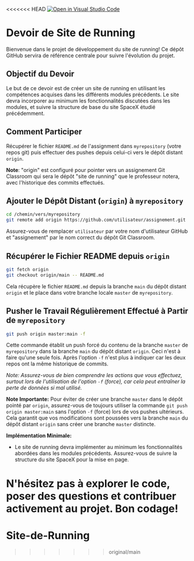 <<<<<<< HEAD
[![Open in Visual Studio Code](https://classroom.github.com/assets/open-in-vscode-718a45dd9cf7e7f842a935f5ebbe5719a5e09af4491e668f4dbf3b35d5cca122.svg)](https://classroom.github.com/online_ide?assignment_repo_id=13406227&assignment_repo_type=AssignmentRepo)

# Devoir de Site de Running

Bienvenue dans le projet de développement du site de running! Ce dépôt GitHub servira de référence centrale pour suivre l'évolution du projet.

## Objectif du Devoir

Le but de ce devoir est de créer un site de running en utilisant les compétences acquises dans les différents modules précédents. Le site devra incorporer au minimum les fonctionnalités discutées dans les modules, et suivre la structure de base du site SpaceX étudié précédemment.


## Comment Participer
Récupérer le fichier `README.md` de l'assignment dans `myrepository` (votre repos git) puis effectuer des pushes depuis celui-ci vers le dépôt distant `origin`.

**Note**: "origin" est configuré pour pointer vers un assignement Git Classroom qui sera le dépôt "site de running" que le professeur notera, avec l'historique des commits effectués.

## Ajouter le Dépôt Distant (`origin`) à `myrepository`
```bash
cd /chemin/vers/myrepository
git remote add origin https://github.com/utilisateur/assignement.git
```

Assurez-vous de remplacer `utilisateur` par votre nom d'utilisateur GitHub et "assignement" par le nom correct du dépôt Git Classroom.

## Récupérer le Fichier README depuis `origin`
```bash
git fetch origin
git checkout origin/main -- README.md
```

Cela récupère le fichier `README.md` depuis la branche `main` du dépôt distant `origin` et le place dans votre branche locale `master` de `myrepository`.

## Pusher le Travail Régulièrement Effectué à Partir de `myrepository`
```bash
git push origin master:main -f
```

Cette commande établit un push forcé du contenu de la branche `master` de `myrepository` dans la branche `main` du dépôt distant `origin`. Ceci n'est à faire qu'une seule fois. Après l'option `-f` n'est plus à indiquer car les deux repos ont la même historique de commits.

*Note: Assurez-vous de bien comprendre les actions que vous effectuez, surtout lors de l'utilisation de l'option `-f` (force), car cela peut entraîner la perte de données si mal utilisé.*

**Note Importante:** Pour éviter de créer une branche `master` dans le dépôt pointé par `origin`, assurez-vous de toujours utiliser la commande `git push origin master:main` sans l'option `-f` (force) lors de vos pushes ultérieurs. Cela garantit que vos modifications sont poussées vers la branche `main` du dépôt distant `origin` sans créer une branche `master` distincte.


**Implémentation Minimale:**
   - Le site de running devra implémenter au minimum les fonctionnalités abordées dans les modules précédents. Assurez-vous de suivre la structure du site SpaceX pour la mise en page.


N'hésitez pas à explorer le code, poser des questions et contribuer activement au projet. Bon codage!
=======
# Site-de-Running
>>>>>>> original/main
